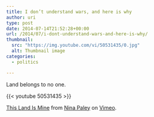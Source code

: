 ```yaml
---
title: I don’t understand wars, and here is why
author: uri
type: post
date: 2014-07-14T21:52:28+00:00
url: /2014/07/i-dont-understand-wars-and-here-is-why/
thumbnail:
  src: "https://img.youtube.com/vi/50531435/0.jpg"
  alt: Thumbnail image
categories:
  - politics

---
```

Land belongs to no one.

{{< youtube 50531435 >}}</iframe> 

[This Land Is Mine][1] from [Nina Paley][2] on [Vimeo][3].

 [1]: https://vimeo.com/50531435
 [2]: https://vimeo.com/user2983855
 [3]: https://vimeo.com